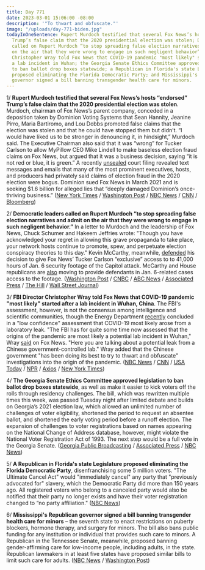```yaml
---
title: Day 771
date: 2023-03-01 15:06:00 -08:00
description: '"To thwart and obfuscate."'
image: "/uploads/day-771-biden.jpg"
todayInOneSentence: Rupert Murdoch testified that several Fox News’s hosts “endorsed”
  Trump’s false claim that the 2020 presidential election was stolen; Democratic leaders
  called on Rupert Murdoch “to stop spreading false election narratives and admit
  on the air that they were wrong to engage in such negligent behavior”; FBI Director
  Christopher Wray told Fox News that COVID-19 pandemic "most likely" started after
  a lab incident in Wuhan; the Georgia Senate Ethics Committee approved legislation
  to ban ballot drop boxes statewide; a Republican in Florida's state Legislature
  proposed eliminating the Florida Democratic Party; and Mississippi's Republican
  governor signed a bill banning transgender health care for minors.
---
```


1/ **Rupert Murdoch testified that several Fox News’s hosts “endorsed” Trump’s false claim that the 2020 presidential election was stolen**. Murdoch, chairman of Fox News’s parent company, conceded in a deposition taken by Dominion Voting Systems that Sean Hannity, Jeanine Pirro, Maria Bartiromo, and Lou Dobbs promoted false claims that the election was stolen and that he could have stopped them but didn’t. “I would have liked us to be stronger in denouncing it, in hindsight,” Murdoch said. The Executive Chairman also said that it was “wrong” for Tucker Carlson to allow MyPillow CEO Mike Lindell to make baseless election fraud claims on Fox News, but argued that it was a business decision, saying “it is not red or blue, it is green.” A recently [unsealed](https://www.nbcnews.com/media/private-fox-news-stars-staff-blasted-election-fraud-claims-bogus-court-rcna71123) court filing revealed text messages and emails that many of the most prominent executives, hosts, and producers had privately said claims of election fraud in the 2020 election were bogus. Dominion sued Fox News in March 2021 and is seeking $1.6 billion for alleged lies that “deeply damaged Dominion’s once-thriving business.” ([New York Times](https://www.nytimes.com/2023/02/27/business/media/fox-news-dominion-rupert-murdoch.html) / [Washington Post](https://www.washingtonpost.com/media/2023/02/27/rupert-murdoch-testimony-fox-dominion/) / [NBC News](https://www.nbcnews.com/politics/politics-news/rupert-murdoch-admits-fox-news-hosts-endorsed-false-election-fraud-cla-rcna72436) / [CNN](https://www.cnn.com/2023/02/27/media/dominion-fox-news/) / [Bloomberg](https://www.bloomberg.com/news/articles/2023-02-27/murdoch-testified-fox-commentators-endorsed-election-lie?sref=MIBMEEoj))

2/ **Democratic leaders called on Rupert Murdoch “to stop spreading false election narratives and admit on the air that they were wrong to engage in such negligent behavior.”** In a letter to Murdoch and the leadership of Fox News, Chuck Schumer and Hakeem Jeffries wrote: "Though you have acknowledged your regret in allowing this grave propaganda to take place, your network hosts continue to promote, spew, and perpetuate election conspiracy theories to this day." Kevin McCarthy, meanwhile, [defended](https://www.axios.com/2023/03/01/mccarthy-jan-6-footage-backlash) his decision to give Fox News’ Tucker Carlson “exclusive” access to to 41,000 hours of Jan. 6 security footage of the Capitol attack. McCarthy and House republicans are [also](https://www.politico.com/news/2023/02/28/house-gop-moving-to-let-jan-6-defendants-access-capitol-security-footage-00084763) moving to provide defendants in Jan. 6-related cases access to the footage. ([Washington Post](https://www.washingtonpost.com/politics/2023/03/01/schumer-jeffries-demand-fox-news-stop-promoting-grave-propaganda-about-2020-election/) / [CNBC](https://www.cnbc.com/2023/03/01/schumer-jeffries-pressure-murdoch-fox-news-on-election-claims.html) / [ABC News](https://abcnews.go.com/Politics/dem-leaders-chuck-schumer-hakeem-jeffries-send-rupert/story?id=97549398) / [Associated Press](https://apnews.com/article/jan-6-capitol-riot-mccarthy-tucker-carlson-50a41c27108279a4486823a5db284dc1) / [The Hill](https://thehill.com/homenews/senate/3878929-schumer-jeffries-ask-murdoch-to-stop-fox-hosts-lying-about-2020-election/) / [Wall Street Journal](https://www.wsj.com/articles/house-republicans-plan-wider-media-access-to-jan-6-video-65df529?mod=djemalertNEWS))

3/ **FBI Director Christopher Wray told Fox News that COVID-19 pandemic "most likely" started after a lab incident in Wuhan, China**. The FBI's assessment, however, is not the consensus among intelligence and scientific communities, though the Energy Department [recently](https://www.wsj.com/articles/covid-origin-china-lab-leak-807b7b0a?mod=article_inline) concluded in a "low confidence" assessment that COVID-19 most likely arose from a laboratory leak. "The FBI has for quite some time now assessed that the origins of the pandemic are most likely a potential lab incident in Wuhan," Wray [said](https://www.foxnews.com/politics/fbi-director-says-covid-pandemic-most-likely-originated-chinese-lab) on Fox News. "Here you are talking about a potential leak from a Chinese government-controlled lab." Wray added that the Chinese government "has been doing its best to try to thwart and obfuscate" investigations into the origin of the pandemic. ([NBC News](https://www.nbcnews.com/politics/politics-news/fbi-director-says-china-trying-thwart-covid-origin-probe-rcna72805) / [CNN](https://www.cnn.com/2023/02/28/politics/wray-fbi-covid-origins-lab-china) / [USA Today](https://www.usatoday.com/story/news/politics/2023/03/01/covid-19-lab-leak-christopher-wray/11372746002/) / [NPR](https://www.npr.org/2023/02/28/1160214557/fbi-covid-origins-investigation-wray) / [Axios](https://www.axios.com/2023/03/01/fbi-director-covid-origins) / [New York Times](https://www.nytimes.com/2023/02/26/us/politics/china-lab-leak-coronavirus-pandemic.html))

4/ **The Georgia Senate Ethics Committee approved legislation to ban ballot drop boxes statewide**, as well as make it easier to kick voters off the rolls through residency challenges. The bill, which was rewritten multiple times this week, was passed Tuesday night after limited debate and builds on Georgia’s 2021 election law, which allowed an unlimited number of challenges of voter eligibility, shortened the period to request an absentee ballot, and shortened the early voting period before a runoff election. The expansion of challenges to voter registrations based on names appearing on the National Change of Address database, however, might violate the National Voter Registration Act of 1993. The next step would be a full vote in the Georgia Senate. ([Georgia Public Broadcasting](https://www.gpb.org/news/2023/03/01/georgia-senate-committee-passes-bill-bans-drop-boxes-it-also-might-violate-federal) / [Associated Press](https://www.yahoo.com/lifestyle/residency-fights-could-snare-many-215629424.html?guccounter=1) / [NBC News](https://www.nbcnews.com/politics/elections/georgia-voter-eligibility-challenges-easier-new-bill-rcna72691))

5/ **A Republican in Florida's state Legislature proposed eliminating the Florida Democratic Party**, disenfranchising some 5 million voters. "The Ultimate Cancel Act" would "immediately cancel" any party that "previously advocated for" slavery, which the Democratic Party did more than 150 years ago. All registered voters who belong to a canceled party would also be notified that their party no longer exists and have their voter registration changed to “no party affiliation." ([NBC News](https://www.nbcnews.com/politics/politics-news/florida-republicans-bill-ban-state-democratic-party-rcna72917))

6/ **Mississippi's Republican governor signed a bill banning transgender health care for minors** – the seventh state to enact restrictions on puberty blockers, hormone therapy, and surgery for minors. The bill also bans public funding for any institution or individual that provides such care to minors. A Republican in the Tennessee Senate, meanwhile, proposed banning gender-affirming care for low-income people, including adults, in the state. Republican lawmakers in at least five states have proposed similar bills to limit such care for adults. ([NBC News](https://www.nbcnews.com/nbc-out/out-politics-and-policy/mississippi-governor-signs-bill-banning-transgender-health-care-minors-rcna72765) / [Washington Post](https://www.washingtonpost.com/nation/2023/02/28/anti-trans-bills-gender-affirming-care-adults/))